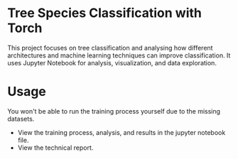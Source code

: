 # Tree Species Classification with Torch
This project focuses on tree classification and analysing how different architectures and machine learning techniques can improve classification. It uses Jupyter Notebook for analysis, visualization, and data exploration.

# Usage
You won't be able to run the training process yourself due to the missing datasets.
- View the training process, analysis, and results in the jupyter notebook file.
- View the technical report.
